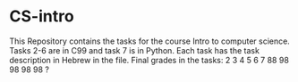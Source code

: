# CS-intro
This Repository contains the tasks for the course Intro to computer science.
Tasks 2-6 are in C99 and task 7 is in Python.
Each task has the task description in Hebrew in the file.
Final grades in the tasks:
2  3  4  5  6  7
88 98 98 98 98 ?
